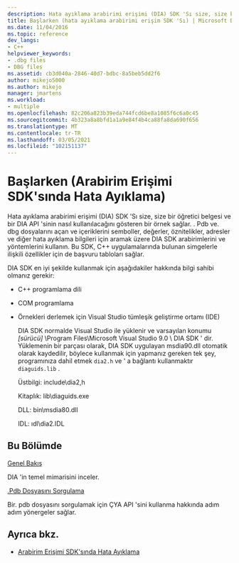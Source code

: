 ```yaml
---
description: Hata ayıklama arabirimi erişimi (DIA) SDK 'Sı size, size bir öğretici belgesi ve bir DIA API 'sinin nasıl kullanılacağını gösteren bir örnek sağlar.
title: Başlarken (hata ayıklama arabirimi erişim SDK 'Sı) | Microsoft Docs
ms.date: 11/04/2016
ms.topic: reference
dev_langs:
- C++
helpviewer_keywords:
- .dbg files
- DBG files
ms.assetid: cb3d040a-2846-40d7-bdbc-8a5beb5dd2f6
author: mikejo5000
ms.author: mikejo
manager: jmartens
ms.workload:
- multiple
ms.openlocfilehash: 82c206a823b39eda744fcd6be8a1085f6c6a0c45
ms.sourcegitcommit: 4b323a8a8bfd1a1a9e84f4b4ca88fa8da690f656
ms.translationtype: MT
ms.contentlocale: tr-TR
ms.lasthandoff: 03/05/2021
ms.locfileid: "102151137"
---
```

# <a name="getting-started-debug-interface-access-sdk"></a>Başlarken (Arabirim Erişimi SDK'sında Hata Ayıklama)
Hata ayıklama arabirimi erişimi (DIA) SDK 'Sı size, size bir öğretici belgesi ve bir DIA API 'sinin nasıl kullanılacağını gösteren bir örnek sağlar. . Pdb ve. dbg dosyalarını açan ve içeriklerini semboller, değerler, öznitelikler, adresler ve diğer hata ayıklama bilgileri için aramak üzere DIA SDK arabirimlerini ve yöntemlerini kullanın. Bu SDK, C++ uygulamalarında bulunan simgelerle ilişkili özellikler için de başvuru tabloları sağlar.

 DIA SDK en iyi şekilde kullanmak için aşağıdakiler hakkında bilgi sahibi olmanız gerekir:

- C++ programlama dili

- COM programlama

- Örnekleri derlemek için Visual Studio tümleşik geliştirme ortamı (IDE)

  DIA SDK normalde Visual Studio ile yüklenir ve varsayılan konumu *[sürücü]* \Program Files\Microsoft Visual Studio 9.0 \ DIA SDK ' dir. Yüklemenin bir parçası olarak, DIA SDK uygulayan msdia90.dll otomatik olarak kaydedilir, böylece kullanmak için yapmanız gereken tek şey, programınıza dahil etmek `dia2.h` ve ' a bağlantı kullanmaktır `diaguids.lib` .

  Üstbilgi: include\dia2,h

  Kitaplık: lib\diaguids.exe

  DLL: bin\msdia80.dll

  IDL: ıdl\dia2.IDL

## <a name="in-this-section"></a>Bu Bölümde

[Genel Bakış](../../debugger/debug-interface-access/overview-debug-interface-access-sdk.md)

DIA 'in temel mimarisini inceler.

[.Pdb Dosyasını Sorgulama](../../debugger/debug-interface-access/querying-the-dot-pdb-file.md)

Bir. pdb dosyasını sorgulamak için ÇYA API 'sini kullanma hakkında adım adım yönergeler sağlar.

## <a name="see-also"></a>Ayrıca bkz.

- [Arabirim Erişimi SDK'sında Hata Ayıklama](../../debugger/debug-interface-access/debug-interface-access-sdk.md)
